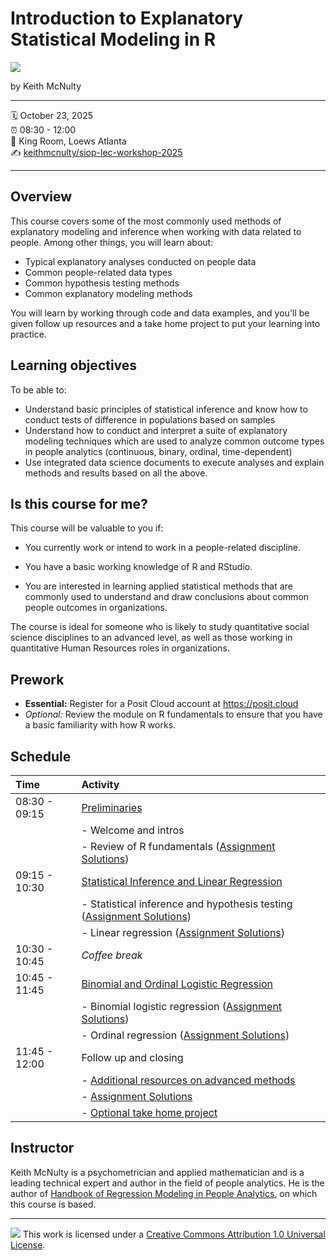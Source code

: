 Introduction to Explanatory Statistical Modeling in R
================

![](https://www.siop.org/wp-content/uploads/2024/10/2025_LEC_logo_stack_cmyk.png)

by Keith McNulty

-----

:spiral_calendar: October 23, 2025  
:alarm_clock:     08:30 - 12:00  
:hotel:           King Room, Loews Atlanta  
:writing_hand:    [keithmcnulty/siop-lec-workshop-2025](https://github.com/keithmcnulty/siop-lec-workshop-2025)

-----

## Overview

This course covers some of the most commonly used methods of explanatory modeling and inference when working with data related to people. Among other things, you will learn about:
* Typical explanatory analyses conducted on people data
* Common people-related data types 
* Common hypothesis testing methods
* Common explanatory modeling methods

You will learn by working through code and data examples, and you'll be given follow up resources and a take home project to put your learning into practice.

## Learning objectives

To be able to:
* Understand basic principles of statistical inference and know how to conduct tests of difference in populations based on samples
* Understand how to conduct and interpret a suite of explanatory modeling techniques which are used to analyze common outcome types in people analytics (continuous, binary, ordinal, time-dependent)
* Use integrated data science documents to execute analyses and explain methods and results based on all the above.

## Is this course for me?

This course will be valuable to you if: 
 
- You currently work or intend to work in a people-related discipline. 

- You have a basic working knowledge of R and RStudio. 

- You are interested in learning applied statistical methods that are commonly used to understand and draw conclusions about common people outcomes in organizations.  
 
The course is ideal for someone who is likely to study quantitative social science disciplines to an advanced level, as well as those working in quantitative Human Resources roles in organizations.

## Prework

* **Essential:**  Register for a Posit Cloud account at https://posit.cloud
* *Optional:* Review the module on R fundamentals to ensure that you have a basic familiarity with how R works.


## Schedule

| Time          | Activity         | 
| :------------ | :--------------- | 
| 08:30 - 09:15 | [Preliminaries](https://keithmcnulty.github.io/siop-lec-workshop-2025/materials/talks/1-preliminaries.html#1) |
|               | - Welcome and intros   | 
|               | - Review of R fundamentals ([Assignment Solutions](https://keithmcnulty.github.io/siop-lec-workshop-2025/materials/module-exercises/01-R_fundamentals---SOLUTIONS.html))  | 
| 09:15 - 10:30 | [Statistical Inference and Linear Regression](https://keithmcnulty.github.io/siop-lec-workshop-2025/materials/talks/2-inference_and_linear_regression.html#1) | 
|               | - Statistical inference and hypothesis testing ([Assignment Solutions](https://keithmcnulty.github.io/siop-lec-workshop-2025/materials/module-exercises/02A-Statistical_Inference---SOLUTIONS.html))   | 
|               | - Linear regression ([Assignment Solutions](https://keithmcnulty.github.io/siop-lec-workshop-2025/materials/module-exercises/02B-Linear_regression---SOLUTIONS.html)) | 
| 10:30 - 10:45 | *Coffee break*    | |
| 10:45 - 11:45 | [Binomial and Ordinal Logistic Regression](https://keithmcnulty.github.io/siop-lec-workshop-2025/materials/talks/3-binomial_and_ordinal_regression.html) | 
|               | - Binomial logistic regression ([Assignment Solutions](https://keithmcnulty.github.io/siop-lec-workshop-2025/materials/module-exercises/03A-Binomial_regression---SOLUTIONS.html)) | 
|               | - Ordinal regression ([Assignment Solutions](https://keithmcnulty.github.io/siop-lec-workshop-2025/materials/module-exercises/03B-Ordinal_regression---SOLUTIONS.html)) | 
| 11:45 - 12:00 | Follow up and closing
|               | - [Additional resources on advanced methods](https://keithmcnulty.github.io/siop-lec-workshop-2025/materials/talks/4-advanced_explanatory_methods.html#1)           |
|               | - [Assignment Solutions](https://keithmcnulty.github.io/siop-lec-workshop-2025/materials/module-exercises/04-survival_analysis-SOLUTIONS.html)                    | 
|               | - [Optional take home project](https://keithmcnulty.github.io/siop-lec-workshop-2025/materials/talks/05-Project_Grocery_Evaluations.html#1)              | 


## Instructor

Keith McNulty is a psychometrician and applied mathematician and is a leading technical expert and author in the field of people analytics.  He is the author of [Handbook of Regression Modeling in People Analytics](https://peopleanalytics-regression-book.org), on which this course is based.  

-----

![](https://i.creativecommons.org/l/by/1.0/88x31.png) This work is
licensed under a [Creative Commons Attribution 1.0 Universal
License](https://creativecommons.org/licenses/by/1.0/).